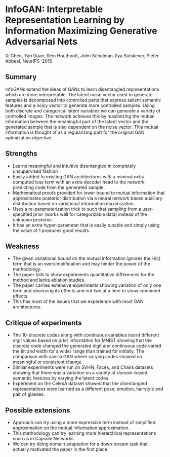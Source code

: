 # InfoGAN: Interpretable Representation Learning by Information Maximizing Generative Adversarial Nets

Xi Chen, Yan Duan, Rein Houthooft, John Schulman, Ilya Sutskever, Pieter Abbeel, NeurIPS ‘2016

## Summary

InfoGANs extend the ideas of GANs to learn disentangled representations which are more interpretable. The latent noise vector used to generate samples is decomposed into controlled parts that express salient semantic features and a noisy vector to generate more controlled samples. Using both discrete and categorical latent variables we can generate a variety of controlled images. The network achieves this by maximizing the mutual information between the meaningful part of the latent vector and the generated sample that is also dependent on the noise vector. This mutual information is thought of as a regularizing part for the original GAN optimization objective.

## Strengths

- Learns meaningful and intuitive disentangled in completely unsupervised fashion
- Easily added to existing GAN architectures with a minimal extra computed loss term with an extra decoder head to the network predicting code from the generated sample.
- Mathematical proofs provided for lower bound to mutual information that approximates posterior distribution via a neural network based auxiliary distribution based on variational information maximization.
- Uses a re-parameterization trick to such that sampling from a user-specified prior (works well for categorizable data) instead of the unknown posterior.
- It has an extra hyper-parameter that is easily tunable and simply using the value of 1 produces good results.

## Weakness
- The given variational bound on the mutual information ignores the H(c) term that is an oversimplification and may hinder the power of the methodology.
- The paper fails to show experiments quantitative differences for the method and lacks ablation studies.
- The paper carries extensive experiments showing variation of only one term and observing its effects and not two at a time to show combined effects.
- This has most of the issues that we experience with most GAN architectures.

## Critique of experiments
- The 10-discrete codes along with continuous variables learnt different digit values based on prior information for MNIST showing that the discrete code changed the generated digit and continuous code varied the tilt and width for a wider range than trained for initially. The comparison with vanilla GAN where varying codes showed no meaningful or consistent change.
- Similar experiments were run on SVHN, Faces, and Chairs datasets showing that there was a variation on a variety of domain-based semantic features by varying the latent codes.
- Experiment on the CelebA dataset showed that the disentangled representations were learned as a different pose, emotion, hairstyle and pair of glasses.

## Possible extensions
- Approach can try using a more expressive term instead of simplified approximation on the mutual information approximation.
- This methodology can try learning more hierarchical representations such as in Capsule Networks.
- We can try doing domain adaptation for a down-stream task that actually motivated the paper in the first place.

